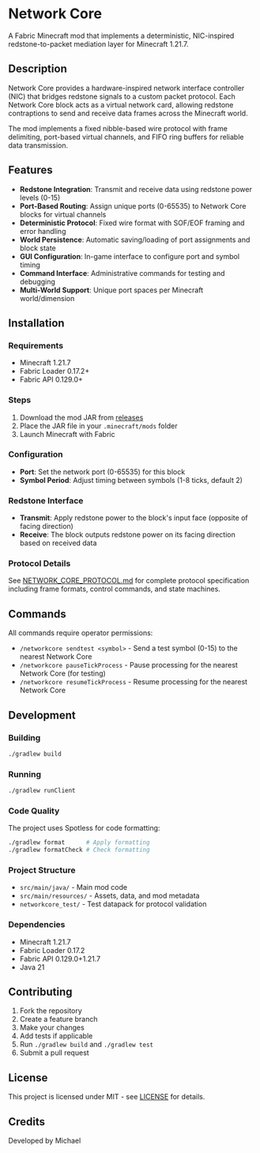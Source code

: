 # Network Core

A Fabric Minecraft mod that implements a deterministic, NIC-inspired redstone-to-packet mediation layer for Minecraft 1.21.7.

## Description

Network Core provides a hardware-inspired network interface controller (NIC) that bridges redstone signals to a custom packet protocol. Each Network Core block acts as a virtual network card, allowing redstone contraptions to send and receive data frames across the Minecraft world.

The mod implements a fixed nibble-based wire protocol with frame delimiting, port-based virtual channels, and FIFO ring buffers for reliable data transmission.

## Features

- **Redstone Integration**: Transmit and receive data using redstone power levels (0-15)
- **Port-Based Routing**: Assign unique ports (0-65535) to Network Core blocks for virtual channels
- **Deterministic Protocol**: Fixed wire format with SOF/EOF framing and error handling
- **World Persistence**: Automatic saving/loading of port assignments and block state
- **GUI Configuration**: In-game interface to configure port and symbol timing
- **Command Interface**: Administrative commands for testing and debugging
- **Multi-World Support**: Unique port spaces per Minecraft world/dimension

## Installation

### Requirements

- Minecraft 1.21.7
- Fabric Loader 0.17.2+
- Fabric API 0.129.0+

### Steps

1. Download the mod JAR from [releases](https://github.com/michael4d45/network-core/releases)
2. Place the JAR file in your `.minecraft/mods` folder
3. Launch Minecraft with Fabric

### Configuration

- **Port**: Set the network port (0-65535) for this block
- **Symbol Period**: Adjust timing between symbols (1-8 ticks, default 2)

### Redstone Interface

- **Transmit**: Apply redstone power to the block's input face (opposite of facing direction)
- **Receive**: The block outputs redstone power on its facing direction based on received data

### Protocol Details

See [NETWORK_CORE_PROTOCOL.md](NETWORK_CORE_PROTOCOL.md) for complete protocol specification including frame formats, control commands, and state machines.

## Commands

All commands require operator permissions:

- `/networkcore sendtest <symbol>` - Send a test symbol (0-15) to the nearest Network Core
- `/networkcore pauseTickProcess` - Pause processing for the nearest Network Core (for testing)
- `/networkcore resumeTickProcess` - Resume processing for the nearest Network Core

## Development

### Building

```bash
./gradlew build
```

### Running

```bash
./gradlew runClient
```

### Code Quality

The project uses Spotless for code formatting:

```bash
./gradlew format      # Apply formatting
./gradlew formatCheck # Check formatting
```

### Project Structure

- `src/main/java/` - Main mod code
- `src/main/resources/` - Assets, data, and mod metadata
- `networkcore_test/` - Test datapack for protocol validation

### Dependencies

- Minecraft 1.21.7
- Fabric Loader 0.17.2
- Fabric API 0.129.0+1.21.7
- Java 21

## Contributing

1. Fork the repository
2. Create a feature branch
3. Make your changes
4. Add tests if applicable
5. Run `./gradlew build` and `./gradlew test`
6. Submit a pull request

## License

This project is licensed under MIT - see [LICENSE](LICENSE) for details.

## Credits

Developed by Michael
